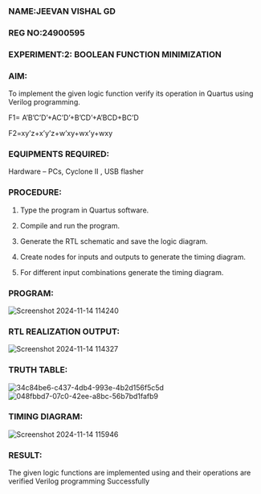 ### NAME:JEEVAN VISHAL GD
### REG NO:24900595
### EXPERIMENT:2: BOOLEAN FUNCTION MINIMIZATION

### AIM:

To implement the given logic function verify its operation in Quartus using Verilog programming.

F1= A’B’C’D’+AC’D’+B’CD’+A’BCD+BC’D 

F2=xy’z+x’y’z+w’xy+wx’y+wxy


### EQUIPMENTS REQUIRED:

Hardware – PCs, Cyclone II , USB flasher

### PROCEDURE:

1.	Type the program in Quartus software.

2.	Compile and run the program.

3.	Generate the RTL schematic and save the logic diagram.

4.	Create nodes for inputs and outputs to generate the timing diagram.

5.	For different input combinations generate the timing diagram.


### PROGRAM:
![Screenshot 2024-11-14 114240](https://github.com/user-attachments/assets/9fd78f89-b5f7-4df6-b650-f5f41ef41db3)

### RTL REALIZATION OUTPUT:
![Screenshot 2024-11-14 114327](https://github.com/user-attachments/assets/f714b985-10b0-442b-a3a5-891a77a92af5)

### TRUTH TABLE:
![34c84be6-c437-4db4-993e-4b2d156f5c5d](https://github.com/user-attachments/assets/e813efee-5d16-4142-8fbf-f40a47474565)
![048fbbd7-07c0-42ee-a8bc-56b7bd1fafb9](https://github.com/user-attachments/assets/7a1809ed-4c50-40c0-8bd6-20dcb765def0)

### TIMING DIAGRAM:
![Screenshot 2024-11-14 115946](https://github.com/user-attachments/assets/56f58626-4ebc-4f06-8b37-a81eafe4db92)

### RESULT:

The given logic functions are implemented using and their operations are verified Verilog programming Successfully

